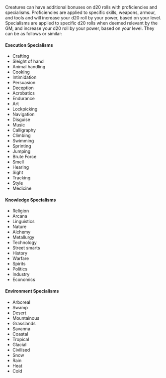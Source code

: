 Creatures can have additional bonuses on d20 rolls with proficiencies and specialisms.
Proficiencies are applied to specific skills, weapons, armour, and tools and will increase your d20 roll by your power, based on your level.
Specialisms are applied to specific d20 rolls when deemed relevant by the GM, and increase your d20 roll by your power, based on your level. They can be as follows or similar:

#### Execution Specialisms
- Crafting
- Sleight of hand
- Animal handling
- Cooking
- Intimidation
- Persuasion
- Deception
- Acrobatics
- Endurance
- Art
- Lockpicking
- Navigation
- Disguise
- Music
- Calligraphy
- Climbing
- Swimming
- Sprinting
- Jumping
- Brute Force
- Smell
- Hearing
- Sight
- Tracking
- Style
- Medicine

#### Knowledge Specialisms
- Religion
- Arcana
- Linguistics
- Nature
- Alchemy
- Metallurgy
- Technology
- Street smarts
- History
- Warfare
- Spirits
- Politics
- Industry
- Economics

#### Environment Specialisms
- Arboreal
- Swamp
- Desert
- Mountainous
- Grasslands
- Savanna
- Coastal
- Tropical
- Glacial
- Civilised
- Snow
- Rain
- Heat
- Cold